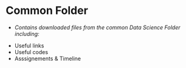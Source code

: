# Common Folder
* *Contains downloaded files from the common Data Science Folder including:* 

- Useful links
- Useful codes
- Asssignements & Timeline
